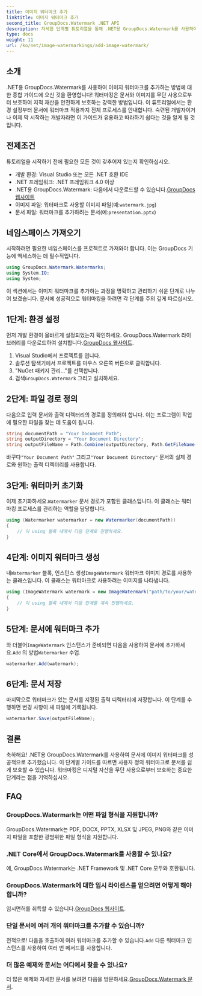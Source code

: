 ```yaml
---
title: 이미지 워터마크 추가
linktitle: 이미지 워터마크 추가
second_title: GroupDocs.Watermark .NET API
description: 자세한 단계별 튜토리얼을 통해 .NET용 GroupDocs.Watermark를 사용하여 문서에 이미지 워터마크를 추가하는 방법을 알아보세요.
type: docs
weight: 11
url: /ko/net/image-watermarkings/add-image-watermark/
---
```

## 소개
.NET용 GroupDocs.Watermark를 사용하여 이미지 워터마크를 추가하는 방법에 대한 종합 가이드에 오신 것을 환영합니다! 워터마킹은 문서와 이미지를 무단 사용으로부터 보호하여 지적 재산을 안전하게 보호하는 강력한 방법입니다. 이 튜토리얼에서는 환경 설정부터 문서에 워터마크 적용까지 전체 프로세스를 안내합니다. 숙련된 개발자이거나 이제 막 시작하는 개발자라면 이 가이드가 유용하고 따라하기 쉽다는 것을 알게 될 것입니다.
## 전제조건
튜토리얼을 시작하기 전에 필요한 모든 것이 갖추어져 있는지 확인하십시오.
- 개발 환경: Visual Studio 또는 모든 .NET 호환 IDE
- .NET 프레임워크: .NET 프레임워크 4.0 이상
-  .NET용 GroupDocs.Watermark: 다음에서 다운로드할 수 있습니다.[GroupDocs 웹사이트](https://releases.groupdocs.com/Watermark/net/)
-  이미지 파일: 워터마크로 사용할 이미지 파일(예:`watermark.jpg`)
- 문서 파일: 워터마크를 추가하려는 문서(예:`presentation.pptx`)
## 네임스페이스 가져오기
시작하려면 필요한 네임스페이스를 프로젝트로 가져와야 합니다. 이는 GroupDocs 기능에 액세스하는 데 필수적입니다.
```csharp
using GroupDocs.Watermark.Watermarks;
using System.IO;
using System;
```
이 섹션에서는 이미지 워터마크를 추가하는 과정을 명확하고 관리하기 쉬운 단계로 나누어 보겠습니다. 문서에 성공적으로 워터마킹을 하려면 각 단계를 주의 깊게 따르십시오.
## 1단계: 환경 설정
 먼저 개발 환경이 올바르게 설정되었는지 확인하세요. GroupDocs.Watermark 라이브러리를 다운로드하여 설치합니다.[GroupDocs 웹사이트](https://releases.groupdocs.com/Watermark/net/).
1. Visual Studio에서 프로젝트를 엽니다.
2. 솔루션 탐색기에서 프로젝트를 마우스 오른쪽 버튼으로 클릭합니다.
3. "NuGet 패키지 관리..."를 선택합니다.
4.  검색`GroupDocs.Watermark` 그리고 설치하세요.
## 2단계: 파일 경로 정의
다음으로 입력 문서와 출력 디렉터리의 경로를 정의해야 합니다. 이는 프로그램이 작업에 필요한 파일을 찾는 데 도움이 됩니다.
```csharp
string documentPath = "Your Document Path";
string outputDirectory = "Your Document Directory";
string outputFileName = Path.Combine(outputDirectory, Path.GetFileName(documentPath));
```
 바꾸다`"Your Document Path"` 그리고`"Your Document Directory"` 문서의 실제 경로와 원하는 출력 디렉터리를 사용합니다.
## 3단계: 워터마커 초기화
이제 초기화하세요.`Watermarker` 문서 경로가 포함된 클래스입니다. 이 클래스는 워터마킹 프로세스를 관리하는 역할을 담당합니다.
```csharp
using (Watermarker watermarker = new Watermarker(documentPath))
{
    // 이 using 블록 내에서 다음 단계로 진행하세요.
}
```
## 4단계: 이미지 워터마크 생성
 내`Watermarker` 블록, 인스턴스 생성`ImageWatermark` 워터마크 이미지 경로를 사용하는 클래스입니다. 이 클래스는 워터마크로 사용하려는 이미지를 나타냅니다.
```csharp
using (ImageWatermark watermark = new ImageWatermark("path/to/your/watermark.jpg"))
{
    // 이 using 블록 내에서 다음 단계를 계속 진행하세요.
}
```
## 5단계: 문서에 워터마크 추가
 와 더불어`ImageWatermark` 인스턴스가 준비되면 다음을 사용하여 문서에 추가하세요.`Add` 의 방법`Watermarker` 수업.
```csharp
watermarker.Add(watermark);
```
## 6단계: 문서 저장
마지막으로 워터마크가 있는 문서를 지정된 출력 디렉터리에 저장합니다. 이 단계를 수행하면 변경 사항이 새 파일에 기록됩니다.
```csharp
watermarker.Save(outputFileName);
```
## 결론
축하해요! .NET용 GroupDocs.Watermark를 사용하여 문서에 이미지 워터마크를 성공적으로 추가했습니다. 이 단계별 가이드를 따르면 사용자 정의 워터마크로 문서를 쉽게 보호할 수 있습니다. 워터마킹은 디지털 자산을 무단 사용으로부터 보호하는 중요한 단계라는 점을 기억하십시오.

## FAQ
### GroupDocs.Watermark는 어떤 파일 형식을 지원합니까?
GroupDocs.Watermark는 PDF, DOCX, PPTX, XLSX 및 JPEG, PNG와 같은 이미지 파일을 포함한 광범위한 파일 형식을 지원합니다.
### .NET Core에서 GroupDocs.Watermark를 사용할 수 있나요?
예, GroupDocs.Watermark는 .NET Framework 및 .NET Core 모두와 호환됩니다.
### GroupDocs.Watermark에 대한 임시 라이센스를 얻으려면 어떻게 해야 합니까?
 임시면허를 취득할 수 있습니다.[GroupDocs 웹사이트](https://purchase.groupdocs.com/temporary-license/).
### 단일 문서에 여러 개의 워터마크를 추가할 수 있습니까?
 전적으로! 다음을 호출하여 여러 워터마크를 추가할 수 있습니다.`Add` 다른 워터마크 인스턴스를 사용하여 여러 번 메서드를 사용합니다.
### 더 많은 예제와 문서는 어디에서 찾을 수 있나요?
 더 많은 예제와 자세한 문서를 보려면 다음을 방문하세요.[GroupDocs.Watermark 문서](https://reference.groupdocs.com/Watermark/net/).
